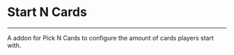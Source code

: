 # Start N Cards
--------------------

A addon for Pick N Cards to configure the amount of cards players start with.

